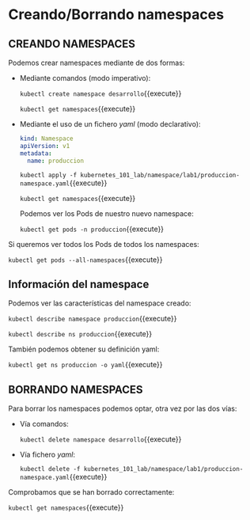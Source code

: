 # Creando/Borrando namespaces

## CREANDO NAMESPACES

Podemos crear namespaces mediante de dos formas:

- Mediante comandos (modo imperativo):

  `kubectl create namespace desarrollo`{{execute}}

  `kubectl get namespaces`{{execute}}

- Mediante el uso de un fichero *yaml* (modo declarativo):

  ```yaml
  kind: Namespace
  apiVersion: v1
  metadata:
    name: produccion
  ```

  `kubectl apply -f kubernetes_101_lab/namespace/lab1/produccion-namespace.yaml`{{execute}}
  
  `kubectl get namespaces`{{execute}}
  
  Podemos ver los Pods de nuestro nuevo namespace:
  
  `kubectl get pods -n produccion`{{execute}}

Si queremos ver todos los Pods de todos los namespaces:

`kubectl get pods --all-namespaces`{{execute}}



## Información del namespace

Podemos ver las características del namespace creado:

`kubectl describe namespace produccion`{{execute}}

`kubectl describe ns produccion`{{execute}}

También podemos obtener su definición yaml:

`kubectl get ns produccion -o yaml`{{execute}}



## BORRANDO NAMESPACES

Para borrar los namespaces podemos optar, otra vez por las dos vías:

- Vía comandos:

  `kubectl delete namespace desarrollo`{{execute}}

- Vía fichero *yaml*:

  `kubectl delete -f kubernetes_101_lab/namespace/lab1/produccion-namespace.yaml`{{execute}}

Comprobamos que se han borrado correctamente:

`kubectl get namespaces`{{execute}}